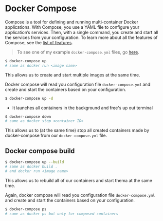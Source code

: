 # Docker Compose

Compose is a tool for defining and running multi-container Docker applications. With Compose, you use a YAML file to configure your application’s services. Then, with a single command, you create and start all the services from your configuration. To learn more about all the features of Compose, see the [list of features](https://docs.docker.com/compose/overview/#features).

> To see one of my example `docker-compose.yml` files, go [here](docker-compose.yml).


```sh
$ docker-compose up
# same as docker run <image name>
```

This allows us to create and start multiple images at the same time. 

Docker compose will read you configuration file `docker-compose.yml` and create and start the containers based on your configuration.

```sh
$ docker-compose up -d
```

* It launches all containers in the background and free's up out terminal


```sh
$ docker-compose down
# same as docker stop <container ID>
```

This allows us to (at the same time) stop all created containers made by docker-compose from our `docker-compose.yml` file.


## Docker compose build

```sh
$ docker-compose up --build
# same as docker build .
# and docker run <image name>
```

This allows us to rebuild all of our containers and start thema at the same time.

Again, docker compose will read you configuration file `docker-compose.yml` and create and start the containers based on your configuration.

```sh
$ docker-compose ps
# same as docker ps but only for composed containers
```
